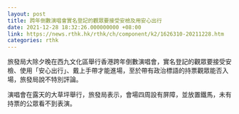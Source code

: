 ```yaml
---
layout: post
title: 跨年倒數演唱會實名登記的觀眾要接受安檢及用安心出行
date: 2021-12-28 18:32:26.000000000 +08:00
link: https://news.rthk.hk/rthk/ch/component/k2/1626310-20211228.htm
categories: rthk
---
```


旅發局大除夕晚在西九文化區舉行香港跨年倒數演唱會，實名登記的觀眾要接受安檢、使用「安心出行」、戴上手帶才能進場，至於帶有政治標語的持票觀眾能否入場，旅發局說不特別評論。

演唱會在露天的大草坪舉行，旅發局表示，會場四周設有屏障，並放置鐵馬，未有持票的公眾看不到表演。
